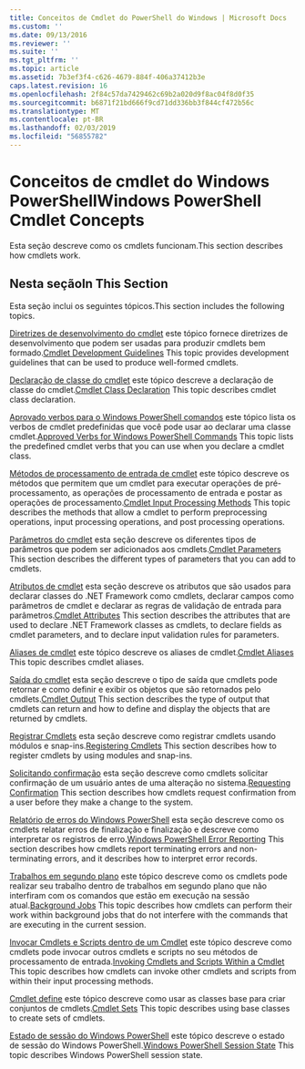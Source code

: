 ```yaml
---
title: Conceitos de Cmdlet do PowerShell do Windows | Microsoft Docs
ms.custom: ''
ms.date: 09/13/2016
ms.reviewer: ''
ms.suite: ''
ms.tgt_pltfrm: ''
ms.topic: article
ms.assetid: 7b3ef3f4-c626-4679-884f-406a37412b3e
caps.latest.revision: 16
ms.openlocfilehash: 2f84c57da7429462c69b2a020d9f8ac04f8d0f35
ms.sourcegitcommit: b6871f21bd666f9cd71dd336bb3f844cf472b56c
ms.translationtype: MT
ms.contentlocale: pt-BR
ms.lasthandoff: 02/03/2019
ms.locfileid: "56855782"
---
```

# <a name="windows-powershell-cmdlet-concepts"></a><span data-ttu-id="4532a-102">Conceitos de cmdlet do Windows PowerShell</span><span class="sxs-lookup"><span data-stu-id="4532a-102">Windows PowerShell Cmdlet Concepts</span></span>

<span data-ttu-id="4532a-103">Esta seção descreve como os cmdlets funcionam.</span><span class="sxs-lookup"><span data-stu-id="4532a-103">This section describes how cmdlets work.</span></span>

## <a name="in-this-section"></a><span data-ttu-id="4532a-104">Nesta seção</span><span class="sxs-lookup"><span data-stu-id="4532a-104">In This Section</span></span>

<span data-ttu-id="4532a-105">Esta seção inclui os seguintes tópicos.</span><span class="sxs-lookup"><span data-stu-id="4532a-105">This section includes the following topics.</span></span>

<span data-ttu-id="4532a-106">[Diretrizes de desenvolvimento do cmdlet](./cmdlet-development-guidelines.md) este tópico fornece diretrizes de desenvolvimento que podem ser usadas para produzir cmdlets bem formado.</span><span class="sxs-lookup"><span data-stu-id="4532a-106">[Cmdlet Development Guidelines](./cmdlet-development-guidelines.md) This topic provides development guidelines that can be used to produce well-formed cmdlets.</span></span>

<span data-ttu-id="4532a-107">[Declaração de classe do cmdlet](./cmdlet-class-declaration.md) este tópico descreve a declaração de classe do cmdlet.</span><span class="sxs-lookup"><span data-stu-id="4532a-107">[Cmdlet Class Declaration](./cmdlet-class-declaration.md) This topic describes cmdlet class declaration.</span></span>

<span data-ttu-id="4532a-108">[Aprovado verbos para o Windows PowerShell comandos](./approved-verbs-for-windows-powershell-commands.md) este tópico lista os verbos de cmdlet predefinidas que você pode usar ao declarar uma classe cmdlet.</span><span class="sxs-lookup"><span data-stu-id="4532a-108">[Approved Verbs for Windows PowerShell Commands](./approved-verbs-for-windows-powershell-commands.md) This topic lists the predefined cmdlet verbs that you can use when you declare a cmdlet class.</span></span>

<span data-ttu-id="4532a-109">[Métodos de processamento de entrada de cmdlet](./cmdlet-input-processing-methods.md) este tópico descreve os métodos que permitem que um cmdlet para executar operações de pré-processamento, as operações de processamento de entrada e postar as operações de processamento.</span><span class="sxs-lookup"><span data-stu-id="4532a-109">[Cmdlet Input Processing Methods](./cmdlet-input-processing-methods.md) This topic describes the methods that allow a cmdlet to perform preprocessing operations, input processing operations, and post processing operations.</span></span>

<span data-ttu-id="4532a-110">[Parâmetros do cmdlet](./cmdlet-parameters.md) esta seção descreve os diferentes tipos de parâmetros que podem ser adicionados aos cmdlets.</span><span class="sxs-lookup"><span data-stu-id="4532a-110">[Cmdlet Parameters](./cmdlet-parameters.md) This section describes the different types of parameters that you can add to cmdlets.</span></span>

<span data-ttu-id="4532a-111">[Atributos de cmdlet](./cmdlet-attributes.md) esta seção descreve os atributos que são usados para declarar classes do .NET Framework como cmdlets, declarar campos como parâmetros de cmdlet e declarar as regras de validação de entrada para parâmetros.</span><span class="sxs-lookup"><span data-stu-id="4532a-111">[Cmdlet Attributes](./cmdlet-attributes.md) This section describes the attributes that are used to declare .NET Framework classes as cmdlets, to declare fields as cmdlet parameters, and to declare input validation rules for parameters.</span></span>

<span data-ttu-id="4532a-112">[Aliases de cmdlet](./cmdlet-aliases.md) este tópico descreve os aliases de cmdlet.</span><span class="sxs-lookup"><span data-stu-id="4532a-112">[Cmdlet Aliases](./cmdlet-aliases.md) This topic describes cmdlet aliases.</span></span>

<span data-ttu-id="4532a-113">[Saída do cmdlet](./cmdlet-output.md) esta seção descreve o tipo de saída que cmdlets pode retornar e como definir e exibir os objetos que são retornados pelo cmdlets.</span><span class="sxs-lookup"><span data-stu-id="4532a-113">[Cmdlet Output](./cmdlet-output.md) This section describes the type of output that cmdlets can return and how to define and display the objects that are returned by cmdlets.</span></span>

<span data-ttu-id="4532a-114">[Registrar Cmdlets](./modules-and-snap-ins.md) esta seção descreve como registrar cmdlets usando módulos e snap-ins.</span><span class="sxs-lookup"><span data-stu-id="4532a-114">[Registering Cmdlets](./modules-and-snap-ins.md) This section describes how to register cmdlets by using modules and snap-ins.</span></span>

<span data-ttu-id="4532a-115">[Solicitando confirmação](./requesting-confirmation-from-cmdlets.md) esta seção descreve como cmdlets solicitar confirmação de um usuário antes de uma alteração no sistema.</span><span class="sxs-lookup"><span data-stu-id="4532a-115">[Requesting Confirmation](./requesting-confirmation-from-cmdlets.md) This section describes how cmdlets request confirmation from a user before they make a change to the system.</span></span>

<span data-ttu-id="4532a-116">[Relatório de erros do Windows PowerShell](./error-reporting-concepts.md) esta seção descreve como os cmdlets relatar erros de finalização e finalização e descreve como interpretar os registros de erro.</span><span class="sxs-lookup"><span data-stu-id="4532a-116">[Windows PowerShell Error Reporting](./error-reporting-concepts.md) This section describes how cmdlets report terminating errors and non-terminating errors, and it describes how to interpret error records.</span></span>

<span data-ttu-id="4532a-117">[Trabalhos em segundo plano](./background-jobs.md) este tópico descreve como os cmdlets pode realizar seu trabalho dentro de trabalhos em segundo plano que não interfiram com os comandos que estão em execução na sessão atual.</span><span class="sxs-lookup"><span data-stu-id="4532a-117">[Background Jobs](./background-jobs.md) This topic describes how cmdlets can perform their work within background jobs that do not interfere with the commands that are executing in the current session.</span></span>

<span data-ttu-id="4532a-118">[Invocar Cmdlets e Scripts dentro de um Cmdlet](./invoking-cmdlets-and-scripts-within-a-cmdlet.md) este tópico descreve como cmdlets pode invocar outros cmdlets e scripts no seu métodos de processamento de entrada.</span><span class="sxs-lookup"><span data-stu-id="4532a-118">[Invoking Cmdlets and Scripts Within a Cmdlet](./invoking-cmdlets-and-scripts-within-a-cmdlet.md) This topic describes how cmdlets can invoke other cmdlets and scripts from within their input processing methods.</span></span>

<span data-ttu-id="4532a-119">[Cmdlet define](./cmdlet-sets.md) este tópico descreve como usar as classes base para criar conjuntos de cmdlets.</span><span class="sxs-lookup"><span data-stu-id="4532a-119">[Cmdlet Sets](./cmdlet-sets.md) This topic describes using base classes to create sets of cmdlets.</span></span>

<span data-ttu-id="4532a-120">[Estado de sessão do Windows PowerShell](./windows-powershell-session-state.md) este tópico descreve o estado de sessão do Windows PowerShell.</span><span class="sxs-lookup"><span data-stu-id="4532a-120">[Windows PowerShell Session State](./windows-powershell-session-state.md) This topic describes Windows PowerShell session state.</span></span>
